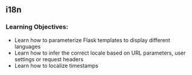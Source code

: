 ## i18n
### Learning Objectives:
* Learn how to parameterize Flask templates to display different languages
* Learn how to infer the correct locale based on URL parameters, user settings or request headers
* Learn how to localize timestamps
